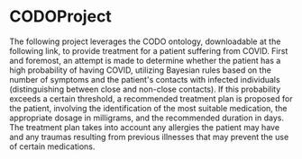 # CODOProject
The following project leverages the CODO ontology, downloadable at the following link, to provide treatment for a patient suffering from COVID. First and foremost, an attempt is made to determine whether the patient has a high probability of having COVID, utilizing Bayesian rules based on the number of symptoms and the patient's contacts with infected individuals (distinguishing between close and non-close contacts). If this probability exceeds a certain threshold, a recommended treatment plan is proposed for the patient, involving the identification of the most suitable medication, the appropriate dosage in milligrams, and the recommended duration in days. The treatment plan takes into account any allergies the patient may have and any traumas resulting from previous illnesses that may prevent the use of certain medications.
